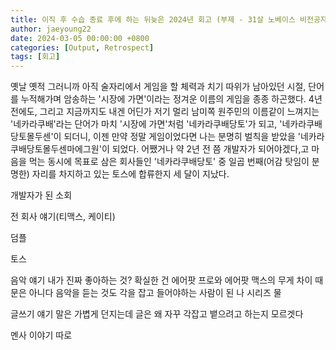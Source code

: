 ```yaml
---
title: 이직 후 수습 종료 후에 하는 뒤늦은 2024년 회고 (부제 - 31살 노베이스 비전공자 2년만에 토스 서버 개발자 되다)
author: jaeyoung22
date: 2024-03-05 00:00:00 +0800
categories: [Output, Retrospect]
tags: [회고]
---
```


옛날 옛적 그러니까 아직 술자리에서 게임을 할 체력과 치기 따위가 남아있던 시절, 단어를 누적해가며 암송하는 '시장에 가면'이라는 정겨운 이름의 게임을 종종 하곤했다. 4년전에도, 그리고 지금까지도 내겐 어딘가 저기 멀리 남미쪽 원주민의 이름같이 느껴지는 '네카라쿠배'라는 단어가 마치 '시장에 가면'처럼 '네카라쿠배당토'가 되고, '네카라쿠배당토몰두센'이 되더니, 이젠 만약 정말 게임이었다면 나는 분명히 벌칙을 받았을 '네카라쿠배당토몰두센마에그원'이 되었다. 어쨌거나 약 2년 전 쯤 개발자가 되어야겠다,고 마음을 먹는 동시에 목표로 삼은 회사들인 '네카라쿠배당토' 중 일곱 번째(어감 탓임이 분명한) 자리를 차지하고 있는 토스에 합류한지 세 달이 지났다.

개발자가 된 소회

전 회사 얘기(티맥스, 케이티)

덤플

토스

음악 얘기
내가 진짜 좋아하는 것?
확실한 건 에어팟 프로와 에어팟 맥스의 무게 차이 때문은 아니다
음악을 듣는 것도 각을 잡고 들어야하는 사람이 된 나
시리즈 물

글쓰기 얘기
말은 가볍게 던지는데 글은 왜 자꾸 각잡고 뱉으려고 하는지 모르겟다


멘사 이야기 따로
